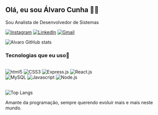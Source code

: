 ## Olá, eu sou Álvaro Cunha 👋🏻

Sou Analista de Desenvolvedor de Sistemas

[![Instagram](https://img.shields.io/badge/Instagram-E4405F?style=for-the-badge&logo=instagram&logoColor=white)]( https://www.instagram.com/alvaro_cstro/ )
[![LinkedIn](https://img.shields.io/badge/LinkedIn-0077B5?style=for-the-badge&logo=linkedin&logoColor=white)]( https://www.linkedin.com/in/alvarocastroc)
[![Gmail](https://img.shields.io/badge/Gmail-D14836?style=for-the-badge&logo=gmail&logoColor=white)](https://mailto:alvarocastrocunha14@gmail.com)

![Alvaro GitHub stats](https://github-readme-stats.vercel.app/api?username=AlvaroCastroC&show_icons=true&theme=dracula)

### Tecnologias que eu uso🚀

<div style="display: inline_block"></br>
    <img aling="center" alt="html5" src="https://img.shields.io/badge/HTML5-E34F26?style=for-the-badge&logo=html5&logoColor=white"/>
    <img aling="center" alt="CSS3" src="https://img.shields.io/badge/CSS3-1572B6?style=for-the-badge&logo=css3&logoColor=white"/>
    <img aling="center" alt="Express.js" src="https://img.shields.io/badge/Express.js-404D59?style=for-the-badge"/>
    <img aling="center" alt="React.js" src="https://img.shields.io/badge/React-20232A?style=for-the-badge&logo=react&logoColor=61DAFB"/> <br>
    <img aling="center" alt="MySQL" src="https://img.shields.io/badge/MySQL-00000F?style=for-the-badge&logo=mysql&logoColor=white"/> 
    <img aling="center" alt="Javascript" src="https://img.shields.io/badge/JavaScript-F7DF1E?style=for-the-badge&logo=javascript&logoColor=black"/> 
    <img aling="center" alt="Node.js" src="https://img.shields.io/badge/Node.js-43853D?style=for-the-badge&logo=node.js&logoColor=white"/> 
</div></br>

![Top Langs](https://github-readme-stats.vercel.app/api/top-langs/?username=AlvaroCastroC&&layout=donut-vertical)

Amante da programação, sempre querendo evoluir mais e mais neste mundo. </br>
